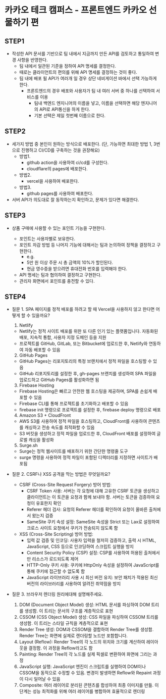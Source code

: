# 카카오 테크 캠퍼스 - 프론트엔드 카카오 선물하기 편

## STEP1

- 작성한 API 문서를 기반으로 팀 내에서 지금까지 만든 API를 검토하고 통일하여 변경 사항을 반영한다.
  - 팀 내에서 일관된 기준을 정하여 API 명세를 결정한다.
  - 때로는 클라이언트의 편의를 위해 API 명세를 결정하는 것이 좋다.
  - 팀 내에 배포 될 API가 여러개 일 경우 상단 네비게이션 바에서 선택 가능하게 한다.
    - 프론트엔드의 경우 배포와 사용자가 팀 내 여러 서버 중 하나를 선택하여 서비스를 이용
      - 팀내 백엔드 엔지니어의 이름을 넣고, 이름을 선택하면 해당 엔지니어의 API로 API통신을 하게 한다.
      - 기본 선택은 제일 첫번째 이름으로 한다.

## STEP2

- 세가지 방법 중 본인이 원하는 방식으로 배포한다.
  (단, 가능하면 최대한 방법 1, 3번으로 진행하고 CI/CD를 구축하는 것을 권장해요)
  - 방법1.
    - github action을 사용하여 ci/cd를 구성한다.
    - cloudflare의 pages에 배포한다.
  - 방법2.
    - vercel을 사용하여 배포한다.
  - 방법3.
    - github pages를 사용하여 배포한다.
- 서버 API가 의도대로 잘 동작하는지 확인하고, 문제가 있다면 해결한다.

## STEP3

- 상품 구매에 사용할 수 있는 포인트 기능을 구현한다.

  - 포인트는 사용자별로 보유한다.
  - 포인트 차감 방법 등 나머지 기능에 대해서는 팀과 논의하여 정책을 결정하고 구현한다.
    - e.g.
    - 5만 원 이상 주문 시 총 금액의 10%가 할인된다.
    - 현금 영수증을 받으려면 휴대전화 번호를 입력해야 한다.
  - API 명세는 팀과 협의하여 결정하고 구현한다.
  - 관리자 화면에서 포인트를 충전할 수 있다.

## STEP4

- 질문 1. SPA 페이지를 정적 배포를 하려고 할 때 Vercel을 사용하지 않고 한다면 어떻게 할 수 있을까요?

  1. Netlify

  - Netlify는 정적 사이트 배포를 위한 또 다른 인기 있는 플랫폼입니다. 자동화된 배포, 지속적 통합, 사용자 지정 도메인 등을 지원
  - 프로젝트를 GitHub, GitLab, 또는 Bitbucket에 업로드한 후, Netlify와 연동하여 자동 배포할 수 있음

  2. GitHub Pages

  - GitHub Pages는 리포지토리의 특정 브랜치에서 정적 파일을 호스팅할 수 있음
  - GitHub 리포지토리를 설정한 후, gh-pages 브랜치를 생성하여 SPA 파일을 업로드하고 GitHub Pages를 활성화하면 됨

  3. Firebase Hosting

  - Firebase Hosting은 빠르고 안전한 웹 호스팅을 제공하며, SPA를 손쉽게 배포할 수 있음
  - Firebase CLI를 통해 프로젝트를 초기화하고 배포할 수 있음
  - firebase init 명령으로 프로젝트를 설정한 후, firebase deploy 명령으로 배포

  4. Amazon S3 + CloudFront

  - AWS S3를 사용하여 정적 파일을 호스팅하고, CloudFront를 사용하여 콘텐츠를 캐싱하고 전송 속도를 최적화할 수 있음
  - S3 버킷을 생성하고 정적 파일을 업로드한 후, CloudFront 배포를 설정하여 글로벌 캐싱을 활성화

  5. Surge.sh

  - Surge는 정적 웹사이트를 배포하기 위한 간단한 명령줄 도구
  - surge 명령을 사용하여 정적 파일이 포함된 디렉터리를 지정하면 사이트가 배포됨<br/>

- 질문 2. CSRF나 XSS 공격을 막는 방법은 무엇일까요?

  - CSRF (Cross-Site Request Forgery) 방어 방법:
    - CSRF Token 사용: 서버는 각 요청에 대해 고유한 CSRF 토큰을 생성하고 클라이언트는 이 토큰을 요청과 함께 보내야 함. 서버는 토큰을 검증하여 요청이 유효한지 확인
    - Referer 헤더 검사: 요청의 Referer 헤더를 확인하여 요청이 올바른 출처에서 왔는지 검증
    - SameSite 쿠키 속성 설정: SameSite 속성을 Strict 또는 Lax로 설정하여 크로스 사이트 요청에서 쿠키가 전송되지 않도록 함
  - XSS (Cross-Site Scripting) 방어 방법:
    - 입력 값 검증 및 인코딩: 사용자 입력을 철저히 검증하고, 출력 시 HTML, JavaScript, CSS 등으로 인코딩하여 스크립트 실행을 방지
    - Content Security Policy (CSP) 설정: CSP를 사용하여 허용된 출처에서만 리소스가 로드되도록 제어
    - HTTP-Only 쿠키 사용: 쿠키에 HttpOnly 속성을 설정하여 JavaScript를 통해 쿠키에 접근할 수 없도록 함
    - JavaScript 라이브러리 사용 시 최신 버전 유지: 보안 패치가 적용된 최신 버전의 라이브러리를 사용하여 알려진 취약점을 방지<br/>

- 질문 3. 브라우저 렌더링 원리에대해 설명해주세요.
  1. DOM (Document Object Model) 생성: HTML 문서를 파싱하여 DOM 트리를 생성함. 이 트리는 문서의 구조를 계층적으로 표현
  2. CSSOM (CSS Object Model) 생성: CSS 파일을 파싱하여 CSSOM 트리를 생성함. 이 트리는 스타일 규칙을 계층적으로 표현
  3. Render Tree 생성: DOM과 CSSOM을 결합하여 Render Tree를 생성함. Render Tree는 화면에 실제로 렌더링할 노드만 포함합니다.
  4. Layout (Reflow): Render Tree의 각 노드의 위치와 크기를 계산하여 레이아웃을 결정함. 이 과정을 Reflow라고도 함
  5. Painting: Render Tree의 각 노드를 실제 픽셀로 변환하여 화면에 그리는 과정
  6. JavaScript 실행: JavaScript 엔진이 스크립트를 실행하여 DOM이나 CSSOM을 동적으로 수정할 수 있음. 변경이 발생하면 Reflow와 Repaint 과정이 다시 일어날 수 있음
  7. Composite: 여러 레이어로 분리된 콘텐츠를 합성하여 최종 이미지를 만듦. 이 단계는 성능 최적화를 위해 여러 레이어를 병합하여 효율적으로 렌더링

